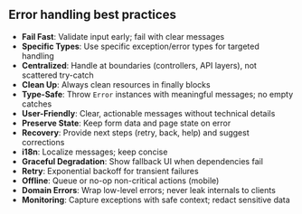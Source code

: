 ## Error handling best practices

- **Fail Fast**: Validate input early; fail with clear messages
- **Specific Types**: Use specific exception/error types for targeted handling
- **Centralized**: Handle at boundaries (controllers, API layers), not scattered try-catch
- **Clean Up**: Always clean resources in finally blocks
- **Type-Safe**: Throw `Error` instances with meaningful messages; no empty catches
- **User-Friendly**: Clear, actionable messages without technical details
- **Preserve State**: Keep form data and page state on error
- **Recovery**: Provide next steps (retry, back, help) and suggest corrections
- **i18n**: Localize messages; keep concise
- **Graceful Degradation**: Show fallback UI when dependencies fail
- **Retry**: Exponential backoff for transient failures
- **Offline**: Queue or no-op non-critical actions (mobile)
- **Domain Errors**: Wrap low-level errors; never leak internals to clients
- **Monitoring**: Capture exceptions with safe context; redact sensitive data
